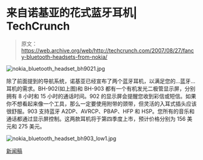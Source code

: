 # 来自诺基亚的花式蓝牙耳机| TechCrunch

> 原文：<https://web.archive.org/web/http://techcrunch.com/2007/08/27/fancy-bluetooth-headsets-from-nokia/>

![nokia_bluetooth_headset_bh9021.jpg](img/3bca4eb57f31cca3b6ea4832cdfbd7b2.png)

除了前面提到的导航系统，诺基亚已经宣布了两个蓝牙耳机，以满足您的…蓝牙…耳机的需求。BH-902(如上图)和 BH-903 都有一个有机发光二极管显示屏，分别拥有 8 小时和 15 小时的通话时间。902 的显示屏会提醒您收到彩信或短信。如果你不想看起来像一个工具，那么一定要使用附带的颈带，但灵活的入耳式插头应该很舒服。903 支持蓝牙 A2DP、AVRCP、PBAP、HFP 和 HSP。您所有的音乐和通话都通过显示屏控制。这两款耳机将于第四季度上市，预计价格分别为 156 美元和 275 美元。

![nokia_bluetooth_headset_bh903_low1.jpg](img/f6ccf9c81f6f3872b4c25e112451032e.png)

[新闻稿](https://web.archive.org/web/20151116181836/http://www.nokia.com/A4136001?newsid=1149099)